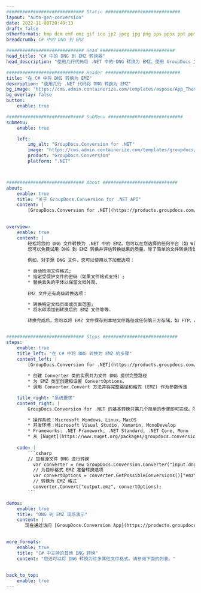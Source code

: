 ```yaml
---
############################# Static ############################
layout: "auto-gen-conversion"
date: 2022-11-08T20:49:13
draft: false
otherformats: bmp dcm emf emz gif ico jp2 jpeg jpg png pps ppsx ppt pptx psb psd svg svgz tga tif tiff webp wmf wmz
breadcrumb: C# 中的 DNG 到 EMZ

############################# Head ############################
head_title: "C# 中的 DNG 到 EMZ 转换器"
head_description: "使用几行代码将 .NET 中的 DNG 转换为 EMZ。使用 GroupDocs 文档转换 API 转换 160 多种文件格式。"

############################# Header ############################
title: "在 C# 中将 DNG 转换为 EMZ"
description: "使用几行 .NET 代码将 DNG 转换为 EMZ"
bg_image: "https://cms.admin.containerize.com/templates/aspose/App_Themes/V3/images/bg/header1.png"
bg_overlay: false
button:
    enable: true

############################# SubMenu ############################
submenu:
    enable: true

    left:
        img_alt: "GroupDocs.Conversion for .NET"
        image: "https://cms.admin.containerize.com/templates/groupdocs/images/product-logos/90x90-noborder/groupdocs-conversion-net.png"
        product: "GroupDocs.Conversion"
        platform: ".NET"



############################# About ############################
about:
    enable: true
    title: "关于 GroupDocs.Conversion for .NET API"
    content: |
        [GroupDocs.Conversion for .NET](https://products.groupdocs.com/conversion/net/)可用于转换Microsoft Word、Excel、PowerPoint、PDF、Visio等格式。 GroupDocs.Conversion 是一个独立的 API，适用于需要高性能的后端和内部系统。它不依赖于任何软件，例如 Microsoft 或 Open Office。
    

overview:
    enable: true
    content: |
        轻松将您的 DNG 文件转换为 .NET 中的 EMZ。您可以在您选择的任何平台（如 Windows、Linux、macOS）中仅使用几行 C# 代码行。
        您可以免费试用 DNG 到 EMZ 转换并评估转换结果的质量。除了简单的文件转换场景，您还可以尝试更高级的选项来加载源 DNG 文件和保存输出 EMZ 结果。 
        
        例如，对于源 DNG 文件，您可以使用以下加载选项：

        * 自动检测文件格式;
        * 指定受保护文件的密码（如果文件格式支持）;
        * 替换丢失的字体以保留文档外观.
        
        EMZ 文件还有高级转换选项：

        * 转换特定文档页面或页面范围;
        * 将水印添加到转换后的 EMZ 文件等等.

        转换完成后，您可以将 EMZ 文件保存到本地文件路径或任何第三方存储，如 FTP、Amazon S3、Google Drive、Dropbox 等。请注意 - 将 DNG 转换为 EMZ 无需安装任何额外的软件 - 如 MS Office、Open Office、Adobe Acrobat Reader 等。


############################# Steps ############################
steps:
    enable: true
    title_left: "在 C# 中将 DNG 转换为 EMZ 的步骤"
    content_left: |
        [GroupDocs.Conversion for .NET](https://products.groupdocs.com/conversion/net/) 使开发人员只需几行代码即可轻松地将 DNG 文件转换为 EMZ。
        
        * 创建 Converter 类的实例并为文件 DNG 提供完整路径
        * 为 EMZ 类型创建和设置 ConvertOptions。
        * 调用 Converter.Convert 方法并将完整路径和格式 (EMZ) 作为参数传递

    title_right: "系统要求"
    content_right: |
        GroupDocs.Conversion for .NET 的基本转换只需几个简单的步骤即可完成。所有主要平台和操作系统都支持我们的 API。在执行以下代码之前，请确保您的系统上安装了以下先决条件。

        * 操作系统：Microsoft Windows、Linux、MacOS
        * 开发环境：Microsoft Visual Studio, Xamarin, MonoDevelop
        * Frameworks: .NET Framework, .NET Standard, .NET Core, Mono
        * 从 [Nuget](https://www.nuget.org/packages/groupdocs.conversion) 获取最新的 GroupDocs.Conversion for .NET
         
    code: |
        ```csharp    
        // 加载源文件 DNG 进行转换
          var converter = new GroupDocs.Conversion.Converter("input.dng");
          // 为目标格式 EMZ 准备转换选项
          var convertOptions = converter.GetPossibleConversions()["emz"].ConvertOptions;
          // 转换为 EMZ 格式
          converter.Convert("output.emz", convertOptions);
        ```

demos:
    enable: true
    title: "DNG 到 EMZ 现场演示"
    content: |
       现在通过访问 [GroupDocs.Conversion App](https://products.groupdocs.app/conversion/family) 网站将 DNG 转换为 EMZ。在线演示具有以下优点
          

more_formats:
    enable: true
    title: "C# 中支持的其他 DNG 转换"
    content: "您还可以将 DNG 转换为许多其他文件格式。请参阅下面的列表。"
       
       
back_to_top:
    enable: true
---
```

